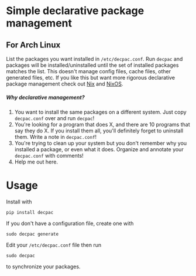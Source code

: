 # Simple declarative package management
## For Arch Linux

List the packages you want installed in `/etc/decpac.conf`.  Run `decpac` and packages will be installed/uninstalled until the set of installed packages matches the list.  This doesn't manage config files, cache files, other generated files, etc.  If you like this but want more rigorous declarative package management check out [Nix](https://nixos.org/nix/) and [NixOS](https://nixos.org/).

##### Why declarative management?

1. You want to install the same packages on a different system.  Just copy `decpac.conf` over and run `decpac`!
2. You're looking for a program that does X, and there are 10 programs that say they do X.  If you install them all, you'll definitely forget to uninstall them.  Write a note in `decpac.conf`!
3. You're trying to clean up your system but you don't remember why you installed a package, or even what it does.  Organize and annotate your `decpac.conf` with comments!
4. Help me out here.

# Usage

Install with
```
pip install decpac
```

If you don't have a configuration file, create one with
```
sudo decpac generate
```

Edit your `/etc/decpac.conf` file then run
```
sudo decpac
```
to synchronize your packages.
